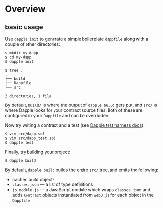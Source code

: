 # Overview

## basic usage

Use `dapple init` to generate a simple boilerplate `dappfile` along
with a couple of other directories:

    $ mkdir my-dapp
    $ cd my-dapp
    $ dapple init

```
$ tree .
.
├── build
├── Dappfile
└── src

2 directories, 1 file
```

By default, `build/` is where the output of `dapple build` gets put,
and `src/` is where Dapple looks for your contract source files.
Both of these are configured in your `Dappfile` and can be overridden.

Now try writing a contract and a test (see [Dapple test harness docs](test.md)):

    $ vim src/dapp.sol
    $ vim src/dapp_test.sol
    $ dapple test

Finally, try building your project:

    $ dapple build

By default, `dapple build` builds the entire `src/` tree, and
emits the following:

* cached build objects
* `classes.json` — a list of type definitions
* `js_module.js` — a JavaScript module which wraps `classes.json` and
adds `Contract` objects instantiated from `web3.js` for each object in
the `Dappfile`
